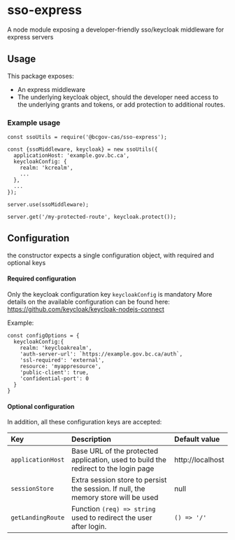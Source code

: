# sso-express

A node module exposing a developer-friendly sso/keycloak middleware for express servers

## Usage

This package exposes:

- An express middleware
- The underlying keycloak object, should the developer need access to the underlying grants and tokens, or add protection to additional routes.

### Example usage

```
const ssoUtils = require('@bcgov-cas/sso-express');

const {ssoMiddleware, keycloak} = new ssoUtils({
  applicationHost: 'example.gov.bc.ca',
  keycloakConfig: {
    realm: 'kcrealm',
    ...
  },
  ...
});

server.use(ssoMiddleware);

server.get('/my-protected-route', keycloak.protect());
```

## Configuration

the constructor expects a single configuration object, with required and optional keys

#### Required configuration

Only the keycloak configuration key `keycloakConfig` is mandatory
More details on the available configuration can be found here: https://github.com/keycloak/keycloak-nodejs-connect

Example:

```
const configOptions = {
  keycloakConfig:{
    realm: 'keycloakrealm',
    'auth-server-url': `https://example.gov.bc.ca/auth`,
    'ssl-required': 'external',
    resource: 'myappresource',
    'public-client': true,
    'confidential-port': 0
  }
}
```

#### Optional configuration

In addition, all these configuration keys are accepted:

| Key               | Description                                                                         | Default value    |
| :---------------- | :---------------------------------------------------------------------------------- | :--------------- |
| `applicationHost` | Base URL of the protected application, used to build the redirect to the login page | http://localhost |
| `sessionStore`    | Extra session store to persist the session. If null, the memory store will be used  | null             |
| `getLandingRoute` | Function `(req) => string` used to redirect the user after login.                   | `() => '/'`      |
